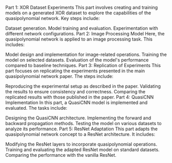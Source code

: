Part 1: XOR Dataset Experiments
This part involves creating and training models on a generated XOR dataset to explore the capabilities of the quasipolynomial network. Key steps include:

Dataset generation.
Model training and evaluation.
Experimentation with different network configurations.
Part 2: Image Processing Model
Here, the quasipolynomial network is applied to an image processing task. This includes:

Model design and implementation for image-related operations.
Training the model on selected datasets.
Evaluation of the model's performance compared to baseline techniques.
Part 3: Replication of Experiments
This part focuses on replicating the experiments presented in the main quasipolynomial network paper. The steps include:

Reproducing the experimental setup as described in the paper.
Validating the results to ensure consistency and correctness.
Comparing the replicated results with those published in the paper.
Part 4: QuasiCNN Implementation
In this part, a QuasiCNN model is implemented and evaluated. The tasks include:

Designing the QuasiCNN architecture.
Implementing the forward and backward propagation methods.
Testing the model on various datasets to analyze its performance.
Part 5: ResNet Adaptation
This part adapts the quasipolynomial network concept to a ResNet architecture. It includes:

Modifying the ResNet layers to incorporate quasipolynomial operations.
Training and evaluating the adapted ResNet model on standard datasets.
Comparing the performance with the vanilla ResNet.
